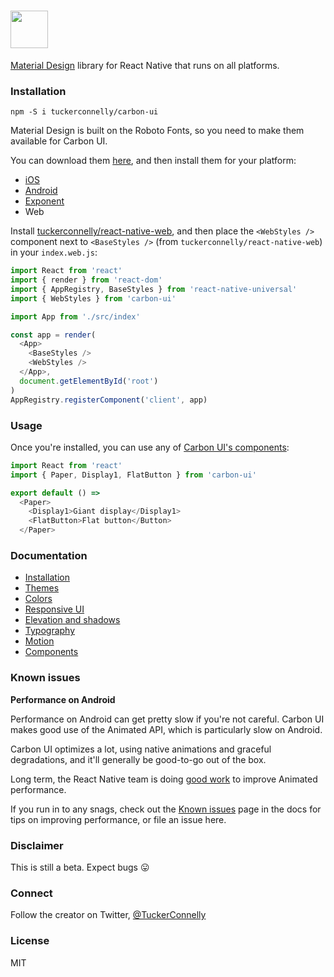 # <a href="https://carbon-ui.com" target="__blank"><img src="https://cloud.githubusercontent.com/assets/4349082/20800106/5141cfa0-b7b2-11e6-8b00-ced838b8320b.png" height="60" /></a>

[Material Design](https://material.google.com/) library for React Native that runs on all platforms.

### Installation

```
npm -S i tuckerconnelly/carbon-ui
```

Material Design is built on the Roboto Fonts, so you need to make them available for Carbon UI.

You can download them [here](https://github.com/tuckerconnelly/carbon-ui-docs/tree/master/android/app/src/main/assets/fonts), and then install them for your platform:

- [iOS](https://medium.com/@dabit3/adding-custom-fonts-to-react-native-b266b41bff7f)
- [Android](https://medium.com/@gattermeier/custom-fonts-in-react-native-for-android-b8a331a7d2a7#.3qrdx42mx)
- [Exponent](https://docs.getexponent.com/versions/v11.0.0/guides/using-custom-fonts.html)
- Web

Install [tuckerconnelly/react-native-web](https://github.com/tuckerconnelly/react-native-web), and then place the `<WebStyles />` component next to `<BaseStyles />` (from `tuckerconnelly/react-native-web`) in your `index.web.js`:

```js
import React from 'react'
import { render } from 'react-dom'
import { AppRegistry, BaseStyles } from 'react-native-universal'
import { WebStyles } from 'carbon-ui'

import App from './src/index'

const app = render(
  <App>
    <BaseStyles />
    <WebStyles />
  </App>,
  document.getElementById('root')
)
AppRegistry.registerComponent('client', app)
```

### Usage

Once you're installed, you can use any of [Carbon UI's components](https://carbon-ui.com/components/AppBar):

```js
import React from 'react'
import { Paper, Display1, FlatButton } from 'carbon-ui'

export default () =>
  <Paper>
    <Display1>Giant display</Display1>
    <FlatButton>Flat button</Button>
  </Paper>

```

### Documentation

- [Installation](https://carbon-ui.com/getting-started/installation)
- [Themes](https://carbon-ui.com/styles/theme)
- [Colors](https://carbon-ui.com/styles/colors)
- [Responsive UI](https://carbon-ui.com/styles/responsive)
- [Elevation and shadows](https://carbon-ui.com/styles/elevation)
- [Typography](https://carbon-ui.com/styles/typography)
- [Motion](https://carbon-ui.com/styles/motion)
- [Components](https://carbon-ui.com/components)

### Known issues

**Performance on Android**

Performance on Android can get pretty slow if you're not careful. Carbon UI makes good use of the Animated API, which is particularly slow on Android.

Carbon UI optimizes a lot, using native animations and graceful degradations, and it'll generally be good-to-go out of the box.

Long term, the React Native team is doing [good work](https://productpains.com/post/react-native/offload-some-animations-from-js-thread-for-better-perf) to improve Animated performance.

If you run in to any snags, check out the [Known issues](https://carbon-ui.com/getting-started/known-issues) page in the docs for tips on improving performance, or file an issue here.

### Disclaimer

This is still a beta. Expect bugs 😛

### Connect

Follow the creator on Twitter, [@TuckerConnelly](https://twitter.com/TuckerConnelly)

### License
MIT
